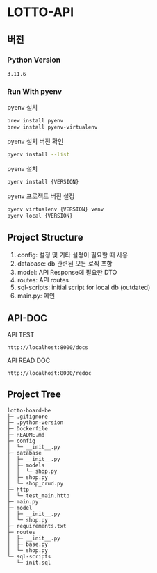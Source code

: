 # LOTTO-API
## 버전
### Python Version
```
3.11.6
```

### Run With pyenv
pyenv 설치
```sh
brew install pyenv
brew install pyenv-virtualenv
```

pyenv 설치 버전 확인
```sh
pyenv install --list 
```

pyenv 설치
```sh
pyenv install {VERSION}
```

pyenv 프로젝트 버전 설정
```sh
pyenv virtualenv {VERSION} venv
pyenv local {VERSION}
```

## Project Structure
1. config: 설정 및 기타 설정이 필요할 때 사용
2. database: db 관련된 모든 로직 포함
3. model: API Response에 필요한 DTO
4. routes: API routes
5. sql-scripts: initial script for local db (outdated)
6. main.py: 메인


## API-DOC
API TEST
```
http://localhost:8000/docs
```

API READ DOC
```
http://localhost:8000/redoc
```

## Project Tree
```
lotto-board-be
├─ .gitignore
├─ .python-version
├─ Dockerfile
├─ README.md
├─ config
│  └─ __init__.py
├─ database
│  ├─ __init__.py
│  ├─ models
│  │  └─ shop.py
│  ├─ shop.py
│  └─ shop_crud.py
├─ http
│  └─ test_main.http
├─ main.py
├─ model
│  ├─ __init__.py
│  └─ shop.py
├─ requirements.txt
├─ routes
│  ├─ __init__.py
│  ├─ base.py
│  └─ shop.py
└─ sql-scripts
   └─ init.sql

```